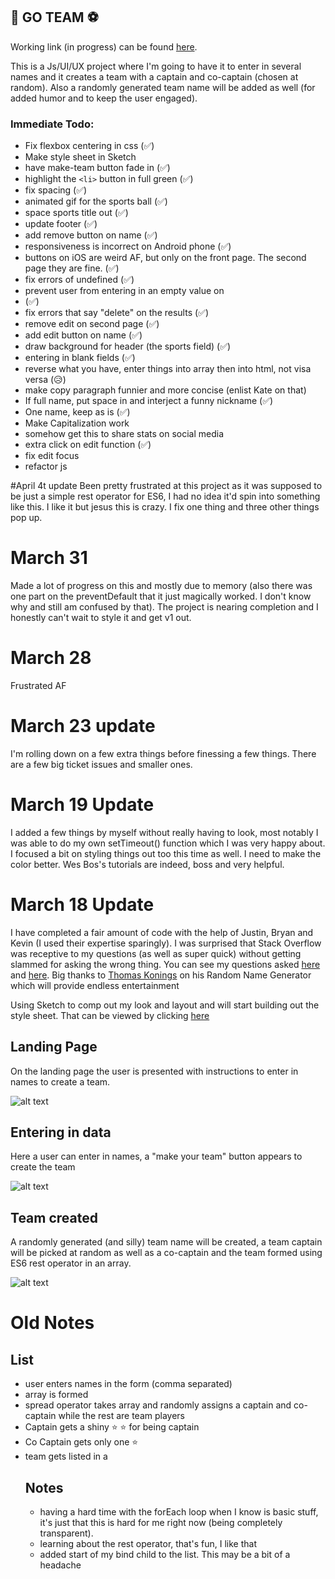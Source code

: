 ## 🏀 GO TEAM ⚽
Working link (in progress) can be found [here](https://sthig.github.io/goteam2/).

This is a Js/UI/UX project where I'm going to have it to enter in several names and it creates a team with a captain and co-captain (chosen at random).  Also a randomly generated team name will be added as well (for added humor and to keep the user engaged).

### Immediate Todo:

  * Fix flexbox centering in css (✅)
  * Make style sheet in Sketch
  * have make-team button fade in (✅)
  * highlight the `<li>` button in full green (✅)
  * fix spacing (✅)
  * animated gif for the sports ball (✅)
  * space sports title out (✅)
  * update footer (✅)
  * add remove button on name (✅)
  * responsiveness is incorrect on Android phone (✅)
  * buttons on iOS are weird AF, but only on the front page.  The second page they are fine. (✅)
  * fix errors of undefined (✅)
  * prevent user from entering in an empty value on <li> (✅)
  * fix errors that say "delete" on the results (✅)
  * remove edit on second page (✅)
  * add edit button on name (✅)
  * draw background for header (the sports field) (✅)
  * entering in blank fields (✅)
  * reverse what you have, enter things into array then into html, not visa versa (😥)
  * make copy paragraph funnier and more concise (enlist Kate on that)
  * If full name, put space in and interject a funny nickname (✅)
  * One name, keep as is (✅)
  * Make Capitalization work
  * somehow get this to share stats on social media
  * extra click on edit function (✅)
  * fix edit focus
  * refactor js

#April 4t update
Been pretty frustrated at this project as it was supposed to be just a simple rest operator for ES6, I had no idea it'd spin into something like this.  I like it but jesus this is crazy.  I fix one thing and three other things pop up.

# March 31
Made a lot of progress on this and mostly due to memory (also there was one part on the preventDefault that it just magically worked.  I don't know why and still am confused by that).  The project is nearing completion and I honestly can't wait to style it and get v1 out.  

# March 28
Frustrated AF

# March 23 update
I'm rolling down on a few extra things before finessing a few things.  There are a few big ticket issues and smaller ones.

# March 19 Update
I added a few things by myself without really having to look, most notably I was able to do my own setTimeout() function which I was very happy about. I focused a bit on styling things out too this time as well.  I need to make the color better.  Wes Bos's tutorials are indeed, boss and very helpful.


# March 18 Update
I have completed a fair amount of code with the help of Justin, Bryan and Kevin (I used their expertise sparingly).  I was surprised that Stack Overflow was receptive to my questions (as well as super quick) without getting slammed for asking the wrong thing.  You can see my questions asked [here](http://stackoverflow.com/questions/42772179/create-an-array-from-text-input-when-submitted-only-using-vanilla-javascript) and [here](http://stackoverflow.com/questions/42846637/pure-javascript-add-the-value-of-text-input-to-li-when-button-clicked-enter).  Big thanks to [Thomas Konings](https://gist.github.com/tkon99/4c98af713acc73bed74c) on his Random Name Generator which will provide endless entertainment

Using Sketch to comp out my look and layout and will start building out the style sheet.  That can be viewed by clicking [here](https://sketch.cloud/s/qnm2)

## Landing Page

On the landing page the user is presented with instructions to enter in names to create a team.

![alt text](sports1.png "Landing page where user can enter in names")

## Entering in data

Here a user can enter in names, a "make your team" button appears to create the team

![alt text](sports2.png "user adds in data to create team")

## Team created

A randomly generated (and silly) team name will be created, a team captain will be picked at random as well as a co-captain and the team formed using ES6 rest operator in an array.

![alt text](sports3.png "user adds in data to create team")


# Old Notes
## List
* user enters names in the form (comma separated)
* array is formed
* spread operator takes array and randomly assigns a captain and co-captain while the rest are team players
* Captain gets a shiny ⭐ ⭐ for being captain
* Co Captain gets only one ⭐
* team gets listed in a <ul>

## Notes
* having a hard time with the forEach loop when I know is basic stuff, it's just that this is hard for me right now (being completely transparent).
* learning about the rest operator, that's fun, I like that
* added start of my bind child to the list.  This may be a bit of a headache
